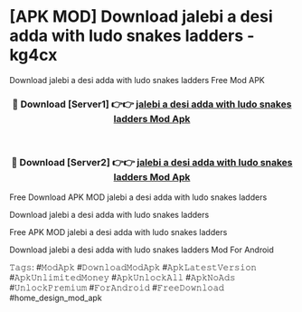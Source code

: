 # [APK MOD] Download  jalebi a desi adda with ludo snakes ladders - kg4cx
Download jalebi a desi adda with ludo snakes ladders Free Mod APK

<div align="center">
<h3>🔴 Download [Server1] 👉👉 <a href="https://apk-comot.site?title=jalebi_a_desi_adda_with_ludo_snakes_ladders">jalebi a desi adda with ludo snakes ladders Mod Apk</a></h3><br>

<h3>🔴 Download [Server2] 👉👉 <a href="https://apk-comot.site?title=jalebi_a_desi_adda_with_ludo_snakes_ladders">jalebi a desi adda with ludo snakes ladders Mod Apk</a></h3>
</div>


Free Download APK MOD jalebi a desi adda with ludo snakes ladders

Download jalebi a desi adda with ludo snakes ladders 

Free APK MOD jalebi a desi adda with ludo snakes ladders 

Download jalebi a desi adda with ludo snakes ladders Mod For Android

𝚃𝚊𝚐𝚜: #𝙼𝚘𝚍𝙰𝚙𝚔 #𝙳𝚘𝚠𝚗𝚕𝚘𝚊𝚍𝙼𝚘𝚍𝙰𝚙𝚔 #𝙰𝚙𝚔𝙻𝚊𝚝𝚎𝚜𝚝𝚅𝚎𝚛𝚜𝚒𝚘𝚗 #𝙰𝚙𝚔𝚄𝚗𝚕𝚒𝚖𝚒𝚝𝚎𝚍𝙼𝚘𝚗𝚎𝚢 #𝙰𝚙𝚔𝚄𝚗𝚕𝚘𝚌𝚔𝙰𝚕𝚕 #𝙰𝚙𝚔𝙽𝚘𝙰𝚍𝚜 #𝚄𝚗𝚕𝚘𝚌𝚔𝙿𝚛𝚎𝚖𝚒𝚞𝚖 #𝙵𝚘𝚛𝙰𝚗𝚍𝚛𝚘𝚒𝚍 #𝙵𝚛𝚎𝚎𝙳𝚘𝚠𝚗𝚕𝚘𝚊𝚍 #home_design_mod_apk